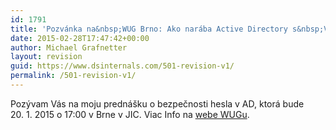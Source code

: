 ```yaml
---
id: 1791
title: 'Pozvánka na&nbsp;WUG Brno: Ako narába Active Directory s&nbsp;Vašim heslom'
date: 2015-02-28T17:47:42+00:00
author: Michael Grafnetter
layout: revision
guid: https://www.dsinternals.com/501-revision-v1/
permalink: /501-revision-v1/
---
```

Pozývam Vás na&nbsp;moju prednášku o&nbsp;bezpečnosti hesla v&nbsp;AD, ktorá bude 20.&nbsp;1.&nbsp;2015 o&nbsp;17:00 v&nbsp;Brne v&nbsp;JIC. Viac Info na&nbsp;[webe WUGu](http://www.wug.cz/brno/akce/668-Jak-Active-Directory-naklada-s-Vasim-heslem "webe WUGu").